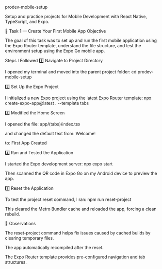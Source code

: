prodev-mobile-setup

Setup and practice projects for Mobile Development with React Native, TypeScript, and Expo.

📱 Task 1 — Create Your First Mobile App
Objective

The goal of this task was to set up and run the first mobile application using the Expo Router template, understand the file structure, and test the environment setup using the Expo Go mobile app.

Steps I Followed
1️⃣ Navigate to Project Directory

I opened my terminal and moved into the parent project folder:
cd prodev-mobile-setup

2️⃣ Set Up the Expo Project

I initialized a new Expo project using the latest Expo Router template:
npx create-expo-app@latest . --template tabs

3️⃣ Modified the Home Screen

I opened the file:
app/(tabs)/index.tsx

and changed the default text from:
<Text style={styles.title}>Welcome!</Text>

to:
<Text style={styles.title}>First App Created</Text>

4️⃣ Ran and Tested the Application

I started the Expo development server:
npx expo start

Then scanned the QR code in Expo Go on my Android device to preview the app.

5️⃣ Reset the Application

To test the project reset command, I ran:
npm run reset-project

This cleared the Metro Bundler cache and reloaded the app, forcing a clean rebuild.

🧭 Observations

The reset-project command helps fix issues caused by cached builds by clearing temporary files.

The app automatically recompiled after the reset.

The Expo Router template provides pre-configured navigation and tab structures.